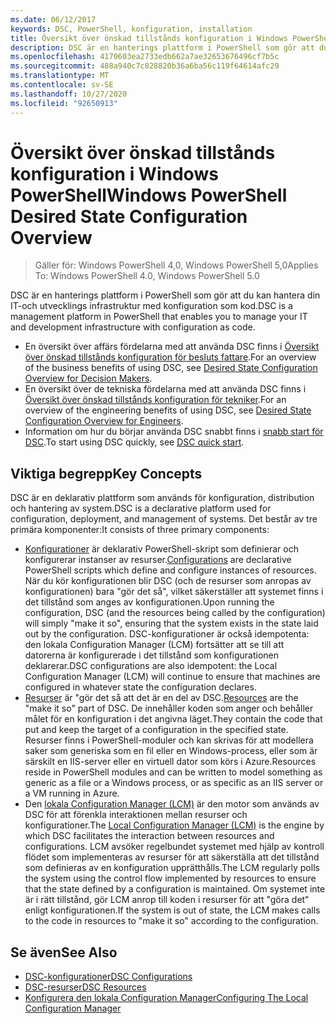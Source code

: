 ```yaml
---
ms.date: 06/12/2017
keywords: DSC, PowerShell, konfiguration, installation
title: Översikt över önskad tillstånds konfiguration i Windows PowerShell
description: DSC är en hanterings plattform i PowerShell som gör att du kan hantera din IT-och utvecklings infrastruktur med konfiguration som kod.
ms.openlocfilehash: 4170603ea2733edb662a7ae32653676496cf7b5c
ms.sourcegitcommit: 488a940c7c828820b36a6ba56c119f64614afc29
ms.translationtype: MT
ms.contentlocale: sv-SE
ms.lasthandoff: 10/27/2020
ms.locfileid: "92650913"
---
```

# <a name="windows-powershell-desired-state-configuration-overview"></a><span data-ttu-id="5568b-104">Översikt över önskad tillstånds konfiguration i Windows PowerShell</span><span class="sxs-lookup"><span data-stu-id="5568b-104">Windows PowerShell Desired State Configuration Overview</span></span>

> <span data-ttu-id="5568b-105">Gäller för: Windows PowerShell 4,0, Windows PowerShell 5,0</span><span class="sxs-lookup"><span data-stu-id="5568b-105">Applies To: Windows PowerShell 4.0, Windows PowerShell 5.0</span></span>

<span data-ttu-id="5568b-106">DSC är en hanterings plattform i PowerShell som gör att du kan hantera din IT-och utvecklings infrastruktur med konfiguration som kod.</span><span class="sxs-lookup"><span data-stu-id="5568b-106">DSC is a management platform in PowerShell that enables you to manage your IT and development infrastructure with configuration as code.</span></span>

- <span data-ttu-id="5568b-107">En översikt över affärs fördelarna med att använda DSC finns i [Översikt över önskad tillstånds konfiguration för besluts fattare](decisionMaker.md).</span><span class="sxs-lookup"><span data-stu-id="5568b-107">For an overview of the business benefits of using DSC, see [Desired State Configuration Overview for Decision Makers](decisionMaker.md).</span></span>
- <span data-ttu-id="5568b-108">En översikt över de tekniska fördelarna med att använda DSC finns i [Översikt över önskad tillstånds konfiguration för tekniker](DscForEngineers.md).</span><span class="sxs-lookup"><span data-stu-id="5568b-108">For an overview of the engineering benefits of using DSC, see [Desired State Configuration Overview for Engineers](DscForEngineers.md).</span></span>
- <span data-ttu-id="5568b-109">Information om hur du börjar använda DSC snabbt finns i [snabb start för DSC](../quickstarts/website-quickstart.md).</span><span class="sxs-lookup"><span data-stu-id="5568b-109">To start using DSC quickly, see [DSC quick start](../quickstarts/website-quickstart.md).</span></span>

## <a name="key-concepts"></a><span data-ttu-id="5568b-110">Viktiga begrepp</span><span class="sxs-lookup"><span data-stu-id="5568b-110">Key Concepts</span></span>

<span data-ttu-id="5568b-111">DSC är en deklarativ plattform som används för konfiguration, distribution och hantering av system.</span><span class="sxs-lookup"><span data-stu-id="5568b-111">DSC is a declarative platform used for configuration, deployment, and management of systems.</span></span> <span data-ttu-id="5568b-112">Det består av tre primära komponenter:</span><span class="sxs-lookup"><span data-stu-id="5568b-112">It consists of three primary components:</span></span>

- <span data-ttu-id="5568b-113">[Konfigurationer](../configurations/configurations.md) är deklarativ PowerShell-skript som definierar och konfigurerar instanser av resurser.</span><span class="sxs-lookup"><span data-stu-id="5568b-113">[Configurations](../configurations/configurations.md) are declarative PowerShell scripts which define and configure instances of resources.</span></span> <span data-ttu-id="5568b-114">När du kör konfigurationen blir DSC (och de resurser som anropas av konfigurationen) bara "gör det så", vilket säkerställer att systemet finns i det tillstånd som anges av konfigurationen.</span><span class="sxs-lookup"><span data-stu-id="5568b-114">Upon running the configuration, DSC (and the resources being called by the configuration) will simply "make it so", ensuring that the system exists in the state laid out by the configuration.</span></span> <span data-ttu-id="5568b-115">DSC-konfigurationer är också idempotenta: den lokala Configuration Manager (LCM) fortsätter att se till att datorerna är konfigurerade i det tillstånd som konfigurationen deklarerar.</span><span class="sxs-lookup"><span data-stu-id="5568b-115">DSC configurations are also idempotent: the Local Configuration Manager (LCM) will continue to ensure that machines are configured in whatever state the configuration declares.</span></span>
- <span data-ttu-id="5568b-116">[Resurser](../resources/resources.md) är "gör det så att det är en del av DSC.</span><span class="sxs-lookup"><span data-stu-id="5568b-116">[Resources](../resources/resources.md) are the "make it so" part of DSC.</span></span> <span data-ttu-id="5568b-117">De innehåller koden som anger och behåller målet för en konfiguration i det angivna läget.</span><span class="sxs-lookup"><span data-stu-id="5568b-117">They contain the code that put and keep the target of a configuration in the specified state.</span></span> <span data-ttu-id="5568b-118">Resurser finns i PowerShell-moduler och kan skrivas för att modellera saker som generiska som en fil eller en Windows-process, eller som är särskilt en IIS-server eller en virtuell dator som körs i Azure.</span><span class="sxs-lookup"><span data-stu-id="5568b-118">Resources reside in PowerShell modules and can be written to model something as generic as a file or a Windows process, or as specific as an IIS server or a VM running in Azure.</span></span>
- <span data-ttu-id="5568b-119">Den [lokala Configuration Manager (LCM)](../managing-nodes/metaConfig.md) är den motor som används av DSC för att förenkla interaktionen mellan resurser och konfigurationer.</span><span class="sxs-lookup"><span data-stu-id="5568b-119">The [Local Configuration Manager (LCM)](../managing-nodes/metaConfig.md) is the engine by which DSC facilitates the interaction between resources and configurations.</span></span> <span data-ttu-id="5568b-120">LCM avsöker regelbundet systemet med hjälp av kontroll flödet som implementeras av resurser för att säkerställa att det tillstånd som definieras av en konfiguration upprätthålls.</span><span class="sxs-lookup"><span data-stu-id="5568b-120">The LCM regularly polls the system using the control flow implemented by resources to ensure that the state defined by a configuration is maintained.</span></span> <span data-ttu-id="5568b-121">Om systemet inte är i rätt tillstånd, gör LCM anrop till koden i resurser för att "göra det" enligt konfigurationen.</span><span class="sxs-lookup"><span data-stu-id="5568b-121">If the system is out of state, the LCM makes calls to the code in resources to "make it so" according to the configuration.</span></span>

## <a name="see-also"></a><span data-ttu-id="5568b-122">Se även</span><span class="sxs-lookup"><span data-stu-id="5568b-122">See Also</span></span>

- [<span data-ttu-id="5568b-123">DSC-konfigurationer</span><span class="sxs-lookup"><span data-stu-id="5568b-123">DSC Configurations</span></span>](../configurations/configurations.md)
- [<span data-ttu-id="5568b-124">DSC-resurser</span><span class="sxs-lookup"><span data-stu-id="5568b-124">DSC Resources</span></span>](../resources/resources.md)
- [<span data-ttu-id="5568b-125">Konfigurera den lokala Configuration Manager</span><span class="sxs-lookup"><span data-stu-id="5568b-125">Configuring The Local Configuration Manager</span></span>](../managing-nodes/metaConfig.md)
